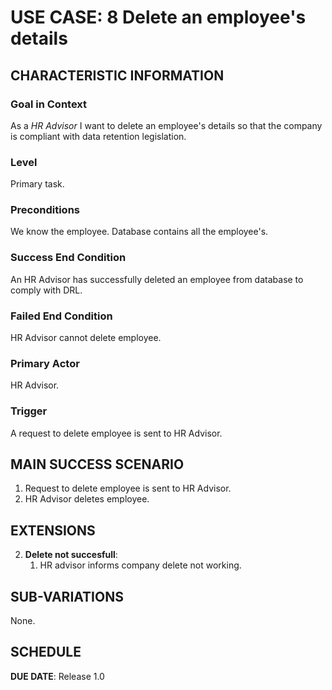 # USE CASE: 8 Delete an employee's details

## CHARACTERISTIC INFORMATION

### Goal in Context

As a *HR Advisor* I want to delete an employee's details so that the company is compliant with data retention legislation.

### Level

Primary task.

### Preconditions

We know the employee. Database contains all the employee's.

### Success End Condition

An HR Advisor has successfully deleted an employee from database to comply with DRL.

### Failed End Condition

HR Advisor cannot delete employee.

### Primary Actor

HR Advisor.

### Trigger

A request to delete employee is sent to HR Advisor.

## MAIN SUCCESS SCENARIO

1. Request to delete employee is sent to HR Advisor.
2. HR Advisor deletes employee.

## EXTENSIONS

2. **Delete not succesfull**:
    1. HR advisor informs company delete not working.

## SUB-VARIATIONS

None.

## SCHEDULE

**DUE DATE**: Release 1.0